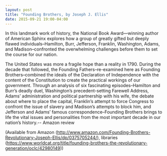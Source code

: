 ```yaml
---
layout: post
title: "Founding Brothers, by Joseph J. Ellis"
date: 2015-09-21 19:00-04:00
---
```

In this landmark work of history, the National Book Award—winning author of American Sphinx explores how a group of greatly gifted but deeply flawed individuals–Hamilton, Burr, Jefferson, Franklin, Washington, Adams, and Madison–confronted the overwhelming challenges before them to set the course for our nation.

The United States was more a fragile hope than a reality in 1790. During the decade that followed, the Founding Fathers–re-examined here as Founding Brothers–combined the ideals of the Declaration of Independence with the content of the Constitution to create the practical workings of our government. Through an analysis of six fascinating episodes–Hamilton and Burr’s deadly duel, Washington’s precedent-setting Farewell Address, Adams’ administration and political partnership with his wife, the debate about where to place the capital, Franklin’s attempt to force Congress to confront the issue of slavery and Madison’s attempts to block him, and Jefferson and Adams’ famous correspondence–Founding Brothers brings to life the vital issues and personalities from the most important decade in our nation’s history.-- Amazon review

(Available from Amazon (http://www.amazon.com/Founding-Brothers-Revolutionary-Joseph-Ellis/dp/0375705244/), libraries (https://www.worldcat.org/title/founding-brothers-the-revolutionary-generation/oclc/42980149))
